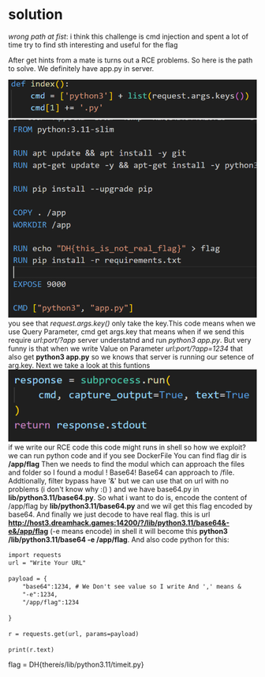 # solution

_wrong path at fist_: i think this challenge is cmd injection and spent a lot of time try to find sth interesting and useful for the flag

After get hints from a mate is turns out a RCE problems. So here is the path to solve. We definitely have app.py in server.

![alt text](image.png) ![alt text](image-2.png)
you see that _request.args.key()_ only take the key.This code means when we use Query Parameter, cmd get args.key that means when if we send this require _url:port/?app_ server understatnd and run _python3 app.py_. But very funny is that when we write Value on Parameter _url:port/?app=1234_ that also get **python3 app.py** so we knows that server is running our setence of arg.key. Next we take a look at this funtions
![alt text](image-1.png)
if we write our RCE code this code might runs in shell so how we exploit? we can run python code
and if you see DockerFile You can find flag dir is **/app/flag** Then we needs to find the modul which can approach the files and folder so I found a modul ! Base64! Base64 can approach to /file. Addtionally, filter bypass have '&' but we can use that on url with no problems (i don't know why :() ) and we have base64.py in **lib/python3.11/base64.py**. So what i want to do is, encode the content of /app/flag by **lib/python3.11/base64.py** and we wil get this flag encoded by base64. And finally we just decode to have real flag. this is url **http://host3.dreamhack.games:14200/?/lib/python3.11/base64&-e&/app/flag** (-e means encode) in shell it will become this **python3 /lib/python3.11/base64 -e /app/flag**. And also code python for this:

```
import requests
url = "Write Your URL"

payload = {
    "base64":1234, # We Don't see value so I write And ',' means &
    "-e":1234,
    "/app/flag":1234

}

r = requests.get(url, params=payload)

print(r.text)
```

flag = DH{there*is*/lib/python3.11/timeit.py}
